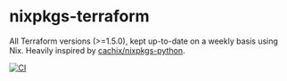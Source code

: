 # nixpkgs-terraform
All Terraform versions (>=1.5.0), kept up-to-date on a weekly basis using Nix. Heavily inspired by [cachix/nixpkgs-python](https://github.com/cachix/nixpkgs-python).

[![CI](https://github.com/stackbuilders/nixpkgs-terraform/actions/workflows/ci.yml/badge.svg)](https://github.com/stackbuilders/nixpkgs-terraform/actions/workflows/ci.yml)
